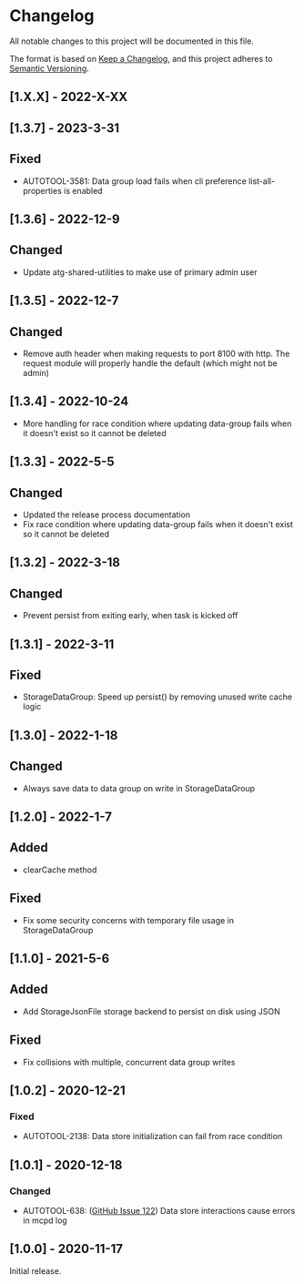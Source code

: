 # Changelog

All notable changes to this project will be documented in this file.

The format is based on [Keep a Changelog](https://keepachangelog.com/en/1.0.0/),
and this project adheres to [Semantic Versioning](https://semver.org/spec/v2.0.0.html).

## [1.X.X] - 2022-X-XX

## [1.3.7] - 2023-3-31
## Fixed
 - AUTOTOOL-3581: Data group load fails when cli preference list-all-properties is enabled

## [1.3.6] - 2022-12-9
## Changed
 - Update atg-shared-utilities to make use of primary admin user

## [1.3.5] - 2022-12-7
## Changed
 - Remove auth header when making requests to port 8100 with http. The request module will properly handle the default (which might not be admin)

## [1.3.4] - 2022-10-24
- More handling for race condition where updating data-group fails when it doesn't exist so it cannot be deleted

## [1.3.3] - 2022-5-5
## Changed
- Updated the release process documentation
- Fix race condition where updating data-group fails when it doesn't exist so it cannot be deleted

## [1.3.2] - 2022-3-18
## Changed
- Prevent persist from exiting early, when task is kicked off

## [1.3.1] - 2022-3-11
## Fixed
- StorageDataGroup: Speed up persist() by removing unused write cache logic

## [1.3.0] - 2022-1-18
## Changed
- Always save data to data group on write in StorageDataGroup

## [1.2.0] - 2022-1-7
## Added
- clearCache method
## Fixed
- Fix some security concerns with temporary file usage in StorageDataGroup

## [1.1.0] - 2021-5-6
## Added
- Add StorageJsonFile storage backend to persist on disk using JSON
## Fixed
- Fix collisions with multiple, concurrent data group writes

## [1.0.2] - 2020-12-21
### Fixed
- AUTOTOOL-2138: Data store initialization can fail from race condition

## [1.0.1] - 2020-12-18
### Changed
- AUTOTOOL-638: ([GitHub Issue 122](https://github.com/F5Networks/f5-appsvcs-extension/issues/122)) Data store interactions cause errors in mcpd log

## [1.0.0] - 2020-11-17
Initial release.

